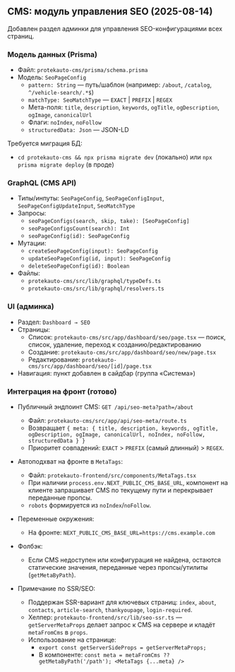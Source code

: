 ## CMS: модуль управления SEO (2025-08-14)

Добавлен раздел админки для управления SEO-конфигурациями всех страниц.

### Модель данных (Prisma)
- Файл: `protekauto-cms/prisma/schema.prisma`
- Модель: `SeoPageConfig`
  - `pattern: String` — путь/шаблон (например: `/about`, `/catalog`, `^/vehicle-search/.*$`)
  - `matchType: SeoMatchType` — `EXACT` | `PREFIX` | `REGEX`
  - Мета-поля: `title`, `description`, `keywords`, `ogTitle`, `ogDescription`, `ogImage`, `canonicalUrl`
  - Флаги: `noIndex`, `noFollow`
  - `structuredData: Json` — JSON-LD

Требуется миграция БД:
- `cd protekauto-cms && npx prisma migrate dev` (локально) или `npx prisma migrate deploy` (в проде)

### GraphQL (CMS API)
- Типы/инпуты: `SeoPageConfig`, `SeoPageConfigInput`, `SeoPageConfigUpdateInput`, `SeoMatchType`
- Запросы:
  - `seoPageConfigs(search, skip, take): [SeoPageConfig]`
  - `seoPageConfigsCount(search): Int`
  - `seoPageConfig(id): SeoPageConfig`
- Мутации:
  - `createSeoPageConfig(input): SeoPageConfig`
  - `updateSeoPageConfig(id, input): SeoPageConfig`
  - `deleteSeoPageConfig(id): Boolean`
- Файлы:
  - `protekauto-cms/src/lib/graphql/typeDefs.ts`
  - `protekauto-cms/src/lib/graphql/resolvers.ts`

### UI (админка)
- Раздел: `Dashboard → SEO`
- Страницы:
  - Список: `protekauto-cms/src/app/dashboard/seo/page.tsx` — поиск, список, удаление, переход к созданию/редактированию
  - Создание: `protekauto-cms/src/app/dashboard/seo/new/page.tsx`
  - Редактирование: `protekauto-cms/src/app/dashboard/seo/[id]/page.tsx`
- Навигация: пункт добавлен в сайдбар (группа «Система»)

### Интеграция на фронт (готово)
- Публичный эндпоинт CMS: `GET /api/seo-meta?path=/about`
  - Файл: `protekauto-cms/src/app/api/seo-meta/route.ts`
  - Возвращает `{ meta: { title, description, keywords, ogTitle, ogDescription, ogImage, canonicalUrl, noIndex, noFollow, structuredData } }`
  - Приоритет совпадений: `EXACT` > `PREFIX` (самый длинный) > `REGEX`.

- Автоподхват на фронте в `MetaTags`:
  - Файл: `protekauto-frontend/src/components/MetaTags.tsx`
  - При наличии `process.env.NEXT_PUBLIC_CMS_BASE_URL`, компонент на клиенте запрашивает CMS по текущему пути и перекрывает переданные пропсы.
  - `robots` формируется из `noIndex`/`noFollow`.

- Переменные окружения:
  - На фронте: `NEXT_PUBLIC_CMS_BASE_URL=https://cms.example.com`

- Фолбэк:
  - Если CMS недоступен или конфигурация не найдена, остаются статические значения, переданные через пропсы/утилиты (`getMetaByPath`).

- Примечание по SSR/SEO:
  - Поддержан SSR-вариант для ключевых страниц: `index`, `about`, `contacts`, `article-search`, `thankyoupage`, `login-required`.
  - Хелпер: `protekauto-frontend/src/lib/seo-ssr.ts` — `getServerMetaProps` делает запрос к CMS на сервере и кладёт `metaFromCms` в `props`.
  - Использование на странице:
    - `export const getServerSideProps = getServerMetaProps;`
    - В компоненте: `const meta = metaFromCms ?? getMetaByPath('/path'); <MetaTags {...meta} />`

